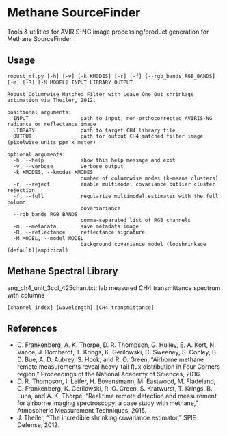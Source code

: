 # Methane SourceFinder
Tools & utilities for AVIRIS-NG image processing/product generation for Methane SourceFinder.

## Usage

```
robust_mf.py [-h] [-v] [-k KMODES] [-r] [-f] [--rgb_bands RGB_BANDS] [-m] [-R] [-M MODEL] INPUT LIBRARY OUTPUT

Robust Columnwise Matched Filter with Leave One Out shrinkage estimation via Theiler, 2012.

positional arguments:
  INPUT                 path to input, non-orthocorrected AVIRIS-NG radiance or reflectance image
  LIBRARY               path to target CH4 library file
  OUTPUT                path for output CH4 matched filter image (pixelwise units ppm x meter)

optional arguments:
  -h, --help            show this help message and exit
  -v, --verbose         verbose output
  -k KMODES, --kmodes KMODES
                        number of columnwise modes (k-means clusters)
  -r, --reject          enable multimodal covariance outlier cluster rejection
  -f, --full            regularize multimodal estimates with the full column
                        covariariance
  --rgb_bands RGB_BANDS
                        comma-separated list of RGB channels
  -m, --metadata        save metadata image
  -R, --reflectance     reflectance signature
  -M MODEL, --model MODEL
                        background covariance model (looshrinkage (default)|empirical)
```

## Methane Spectral Library

ang_ch4_unit_3col_425chan.txt: lab measured CH4 transmittance spectrum with columns 
```
[channel index] [wavelength] [CH4 transmittance]
```

## References
- C. Frankenberg, A. K. Thorpe, D. R. Thompson, G. Hulley, E. A. Kort, N. Vance, J. Borchardt, T. Krings, K. Gerilowski, C. Sweeney, S. Conley, B. D. Bue, A. D. Aubrey, S. Hook, and R. O. Green, “Airborne methane remote measurements reveal heavy-tail flux distribution in Four Corners region,” Proceedings of the National Academy of Sciences, 2016.
- D. R. Thompson, I. Leifer, H. Bovensmann, M. Eastwood, M. Fladeland, C. Frankenberg, K. Gerilowski, R. O. Green, S. Kratwurst, T. Krings, B. Luna, and A. K. Thorpe, “Real time remote detection and measurement for airborne imaging spectroscopy: a case study with methane,” Atmospheric Measurement Techniques, 2015.
- J. Theiler, “The incredible shrinking covariance estimator,” SPIE Defense, 2012.
